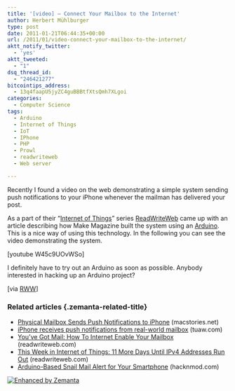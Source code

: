 ```yaml
---
title: '[video] – Connect Your Mailbox to the Internet'
author: Herbert Mühlburger
type: post
date: 2011-01-21T06:44:35+00:00
url: /2011/01/video-connect-your-mailbox-to-the-internet/
aktt_notify_twitter:
  - 'yes'
aktt_tweeted:
  - "1"
dsq_thread_id:
  - "246421277"
bitcointips_address:
  - 13q4faapU5jyZC4guBBBtfXtsQmh7XLgoi
categories:
  - Computer Science
tags:
  - Arduino
  - Internet of Things
  - IoT
  - IPhone
  - PHP
  - Prowl
  - readwriteweb
  - Web server

---
```

Recently I found a video on the web demonstrating a simple system sending push notifications to your iPhone whenever the mailman has delivered your post.

As a part of their &#8220;<a title="Internet of Things" href="http://www.readwriteweb.com/archives/internet-of-things/" target="_blank">Internet of Things</a>&#8221; series <a title="ReadWriteWeb" href="http://www.readwriteweb.com" target="_blank">ReadWriteWeb</a> came up with an article describing how Make Magazine built the system using an <a title="Arduino" href="http://www.arduino.cc/en/" target="_blank">Arduino</a>. This is a nice way of using this technology. In the following you can see the video demonstrating the system.

[youtube W45c9UOvWSo]

I definitely have to try out an Arduino as soon as possible. Anybody interested in hacking up an Arduino project?

[via <a title="You've Got Mail: How To Internet Enable Your Mailbox" href="http://www.readwriteweb.com/archives/youve_got_mail_how_to_internet_enable_your_mailbox.php" target="_blank">RWW</a>]

### Related articles {.zemanta-related-title}

<ul class="zemanta-article-ul">
  <li class="zemanta-article-ul-li">
    <a href="http://www.macstories.net/iphone/physical-mailbox-sends-push-notifications-to-iphone/">Physical Mailbox Sends Push Notifications to iPhone</a> (macstories.net)
  </li>
  <li class="zemanta-article-ul-li">
    <a href="http://www.tuaw.com/2011/01/20/iphone-receives-push-notifications-from-real-world-mailbox/?icid=zemanta">iPhone receives push notifications from real-world mailbox</a> (tuaw.com)
  </li>
  <li class="zemanta-article-ul-li">
    <a href="http://www.readwriteweb.com/archives/youve_got_mail_how_to_internet_enable_your_mailbox.php">You&#8217;ve Got Mail: How To Internet Enable Your Mailbox</a> (readwriteweb.com)
  </li>
  <li class="zemanta-article-ul-li">
    <a href="http://www.readwriteweb.com/archives/this_week_in_internet_of_things_11_more_days_ipv4.php">This Week in Internet of Things: 11 More Days Until IPv4 Addresses Run Out</a> (readwriteweb.com)
  </li>
  <li class="zemanta-article-ul-li">
    <a href="http://hacknmod.com/hack/arduino-based-snail-mail-alert-for-your-smartphone/">Arduino-Based Snail Mail Alert for Your Smartphone</a> (hacknmod.com)
  </li>
</ul>

<div class="zemanta-pixie">
  <a class="zemanta-pixie-a" title="Enhanced by Zemanta" href="http://www.zemanta.com/"><img class="zemanta-pixie-img" src="http://img.zemanta.com/zemified_e.png?x-id=1ef0994d-624d-4ae9-b4f9-6edcfe6a39b4" alt="Enhanced by Zemanta" /></a><span class="zem-script more-related pretty-attribution"></span>
</div>